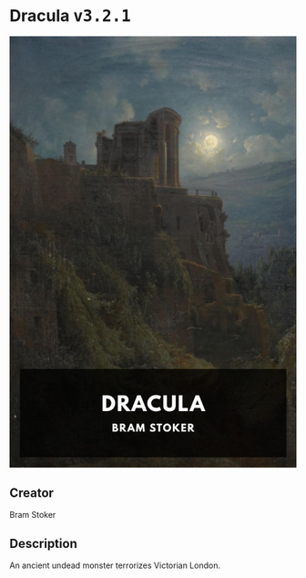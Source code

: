 
# Dracula <kbd>v3.2.1</kbd>

<center>
  <img src="./cover-1024.jpg"/>
</center>

## Creator
Bram Stoker

## Description
An ancient undead monster terrorizes Victorian London.

